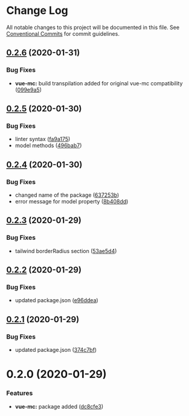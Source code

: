 # Change Log

All notable changes to this project will be documented in this file.
See [Conventional Commits](https://conventionalcommits.org) for commit guidelines.

## [0.2.6](https://git.awescode.com/awes-io/collection/compare/@awes-io/vue-mc@0.2.5...@awes-io/vue-mc@0.2.6) (2020-01-31)


### Bug Fixes

* **vue-mc:** build transpilation added for original vue-mc compatibility ([099e9a5](https://git.awescode.com/awes-io/collection/commits/099e9a587f0b055e568e8b314c7f87ff08d8349c))





## [0.2.5](https://git.awescode.com/awes-io/collection/compare/@awes-io/vue-mc@0.2.4...@awes-io/vue-mc@0.2.5) (2020-01-30)


### Bug Fixes

* linter syntax ([fa9a175](https://git.awescode.com/awes-io/collection/commits/fa9a1752d298ed1d56caf8418ad5301797d20b19))
* model methods ([496bab7](https://git.awescode.com/awes-io/collection/commits/496bab7c78008bb42b817247aed4eaca6fcdd3c6))





## [0.2.4](https://git.awescode.com/awes-io/collection/compare/@awes-io/vue-mc@0.2.3...@awes-io/vue-mc@0.2.4) (2020-01-30)


### Bug Fixes

* changed name of the package ([637253b](https://git.awescode.com/awes-io/collection/commits/637253b646dd03ab2d735ed9b36d43f7b9e3e037))
* error message for model property ([8b408dd](https://git.awescode.com/awes-io/collection/commits/8b408ddac8a0db28a86fbbf17d32f6a11c556f82))





## [0.2.3](https://git.awescode.com/awes-io/collection/compare/@awes-io/vue-mc@0.2.2...@awes-io/vue-mc@0.2.3) (2020-01-29)

### Bug Fixes

* tailwind borderRadius section ([53ae5d4](https://git.awescode.com/awes-io/collection/commits/53ae5d40bb9cb6edcae73d9daa2cb3ac4b652c94))

## [0.2.2](https://git.awescode.com/awes-io/collection/compare/@awes-io/vue-mc@0.2.1...@awes-io/vue-mc@0.2.2) (2020-01-29)

### Bug Fixes

* updated package.json ([e96ddea](https://git.awescode.com/awes-io/collection/commits/e96ddea2bd8a306ffcb3f2a47744e7af6ae924b0))

## [0.2.1](https://git.awescode.com/awes-io/collection/compare/@awes-io/vue-mc@0.2.0...@awes-io/vue-mc@0.2.1) (2020-01-29)

### Bug Fixes

* updated package.json ([374c7bf](https://git.awescode.com/awes-io/collection/commits/374c7bf218a8f7d9825de6145e3b9106a7cde3a4))

# 0.2.0 (2020-01-29)

### Features

* **vue-mc:** package added ([dc8cfe3](https://git.awescode.com/awes-io/collection/commits/dc8cfe379fc31fec9e1693bd3cc76ac896e94163))
